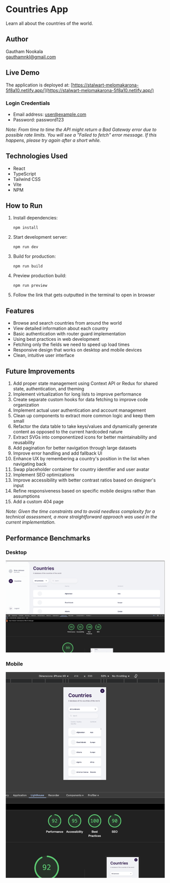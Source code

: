 # Countries App

Learn all about the countries of the world.

## Author

Gautham Nookala  
gauthamnkl@gmail.com

## Live Demo

The application is deployed at: [https://stalwart-melomakarona-5f8a10.netlify.app/](https://stalwart-melomakarona-5f8a10.netlify.app/)

### Login Credentials

- Email address: user@example.com
- Password: password123

_Note: From time to time the API might return a Bad Gateway error due to possible rate limits. You will see a "Failed to fetch" error message. If this happens, please try again after a short while._

## Technologies Used

- React
- TypeScript
- Tailwind CSS
- Vite
- NPM

## How to Run

1. Install dependencies:

   ```
   npm install
   ```

2. Start development server:

   ```
   npm run dev
   ```

3. Build for production:

   ```
   npm run build
   ```

4. Preview production build:

   ```
   npm run preview
   ```

5. Follow the link that gets outputted in the terminal to open in browser

## Features

- Browse and search countries from around the world
- View detailed information about each country
- Basic authentication with router guard implementation
- Using best practices in web development
- Fetching only the fields we need to speed up load times
- Responsive design that works on desktop and mobile devices
- Clean, intuitive user interface

## Future Improvements

1. Add proper state management using Context API or Redux for shared state, authentication, and theming
2. Implement virtualization for long lists to improve performance
3. Create separate custom hooks for data fetching to improve code organization
4. Implement actual user authentication and account management
5. Clean up components to extract more common logic and keep them small
6. Refactor the data table to take keys/values and dynamically generate content as opposed to the current hardcoded nature
7. Extract SVGs into componentized icons for better maintainability and reusability
8. Add pagination for better navigation through large datasets
9. Improve error handling and add fallback UI
10. Enhance UX by remembering a country's position in the list when navigating back
11. Swap placeholder container for country identifier and user avatar
12. Implement SEO optimizations
13. Improve accessibility with better contrast ratios based on designer's input
14. Refine responsiveness based on specific mobile designs rather than assumptions
15. Add a custom 404 page

_Note: Given the time constraints and to avoid needless complexity for a technical assessment, a more straightforward approach was used in the current implementation._

## Performance Benchmarks

### Desktop

![Desktop](./public/lighthouse-desktop.png)

### Mobile

![Mobile](./public/lighthouse-mobile.png)
